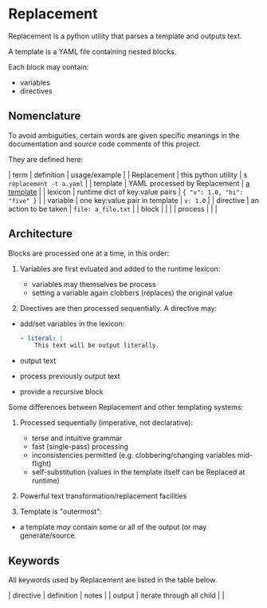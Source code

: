 # Replacement

Replacement is a python utility that parses a template and outputs text.

A template is a YAML file containing nested blocks.

Each block may contain:
- variables
- directives

## Nomenclature

To avoid ambiguities, certain words are given specific meanings in
	the documentation and source code comments of this project.

They are defined here:

| term        | definition                      | usage/example                |
| Replacement | this python utility             | `$ replacement -t a.yaml`    |
| template    | YAML processed by Replacement   | [a template](template.yaml)  |
| lexicon     | runtime dict of key:value pairs | `{ "v": 1.0, "hi": "five" }` |
| variable    | one key:value pair in template  | `v: 1.0`                     |
| directive   | an action to be taken           | `file: a_file.txt`           |
| block       |                                 |                              |
| process     |                                 |                              |

## Architecture

Blocks are processed one at a time, in this order:

1. Variables are first evluated and added to the runtime lexicon:
	- variables may themselves be process
	- setting a variable again clobbers (replaces) the original value

1. Directives are then processed sequentially. A directive may:
- add/set variables in the lexicon:

	```yaml
	- literal: |
	    This text will be output literally.
	```

- output text
- process previously output text
- provide a recursive block

Some differences between Replacement and other templating systems:

1. Processed sequentially (imperative, not declarative):
	- terse and intuitive grammar
	- fast (single-pass) processing
	- inconsistencies permitted (e.g. clobbering/changing variables mid-flight)
	- self-substitution (values in the template itself can be Replaced at runtime)

1. Powerful text transformation/replacement facilities

1. Template is "outermost":
- a template *may* contain some or all of the output (or may generate/source

## Keywords

All keywords used by Replacement are listed in the table below.

| directive | definition                | notes |
| output    | iterate through all child |       |
